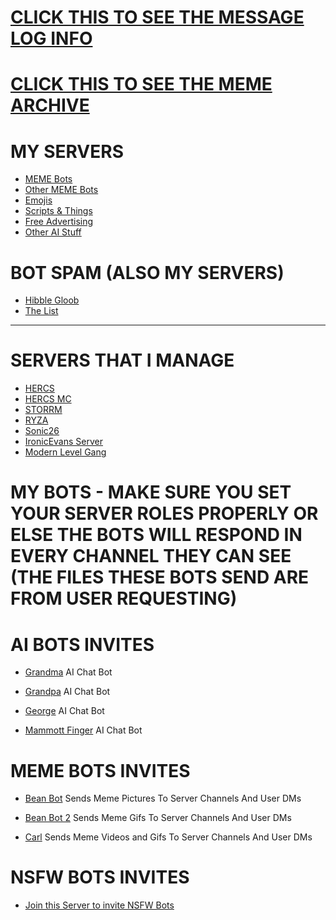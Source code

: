 # [CLICK THIS TO SEE THE MESSAGE LOG INFO](https://github.com/ToastedNub/LogMessages)
# [CLICK THIS TO SEE THE MEME ARCHIVE](https://github.com/ToastedNub/Meme-Archive)

# MY SERVERS
 - [MEME Bots](https://discord.gg/BYFmPrMgAs)
 - [Other MEME Bots](https://discord.gg/qAupaGXRYt)
 - [Emojis](https://discord.gg/Ny5x6GBPt2)
 - [Scripts & Things](https://discord.gg/shWmyzcBnB)
 - [Free Advertising](https://discord.gg/vh5mn6av54)
 - [Other AI Stuff](https://discord.gg/zCx5xxYK6h)

# BOT SPAM (ALSO MY SERVERS)
 - [Hibble Gloob](https://discord.gg/WsXyFfDknB)
 - [The List](https://discord.gg/3WZtTUC3m8)

-------------------------------------------------------------------------------------------------------------------------------------------------------------------------------------------------------------------------------------------------------------------------------------------------------------------

# SERVERS THAT I MANAGE
 - [HERCS](https://discord.gg/W6rgvuBXXr)
 - [HERCS MC](https://discord.gg/Vdp7RuD9ku)
 - [STORRM](https://discord.gg/CP5Ze9ynxM)
 - [RYZA](https://discord.gg/mrHmuRvGzz)
 - [Sonic26](https://discord.gg/5PnBxtVGG6)
 - [IronicEvans Server](https://discord.gg/sDYhm6JfUS)
 - [Modern Level Gang](https://discord.gg/TG3CfstpWV)


# MY BOTS - MAKE SURE YOU SET YOUR SERVER ROLES PROPERLY OR ELSE THE BOTS WILL RESPOND IN EVERY CHANNEL THEY CAN SEE (THE FILES THESE BOTS SEND ARE FROM USER REQUESTING)

# AI BOTS INVITES

 - [Grandma](https://discord.com/oauth2/authorize?client_id=1070116081219416185&permissions=116736&integration_type=0&scope=bot) AI Chat Bot

 - [Grandpa](https://discord.com/oauth2/authorize?client_id=1070234713429639168&permissions=116736&integration_type=0&scope=bot) AI Chat Bot

 - [George](https://discord.com/oauth2/authorize?client_id=1117384641196851230&permissions=116736&integration_type=0&scope=bot) AI Chat Bot

 - [Mammott Finger](https://discord.com/oauth2/authorize?client_id=1073373579569287340&permissions=116736&integration_type=0&scope=bot) AI Chat Bot

# MEME BOTS INVITES

 - [Bean Bot](https://discord.com/oauth2/authorize?client_id=1178570228075085894&permissions=116736&integration_type=0&scope=bot) Sends Meme Pictures To Server Channels And User DMs

 - [Bean Bot 2](https://discord.com/oauth2/authorize?client_id=1204913090706022400&permissions=116736&integration_type=0&scope=bot) Sends Meme Gifs To Server Channels And User DMs

 - [Carl](https://discord.com/oauth2/authorize?client_id=1117388153133731870&permissions=116736&integration_type=0&scope=bot) Sends Meme Videos and Gifs To Server Channels And User DMs

# NSFW BOTS INVITES

 - [Join this Server to invite NSFW Bots](https://discord.gg/qAupaGXRYt)
